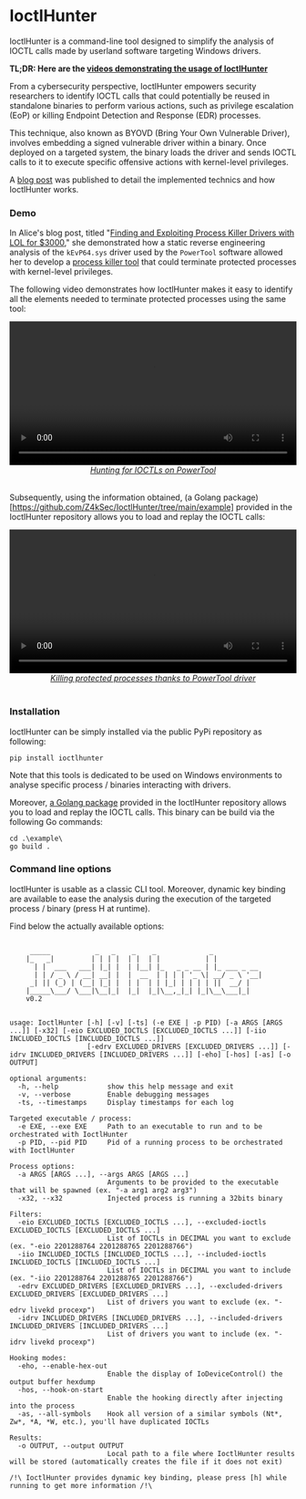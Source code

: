# IoctlHunter

IoctlHunter is a command-line tool designed to simplify the analysis of IOCTL calls made by userland software targeting Windows drivers.

**TL;DR: Here are the [videos demonstrating the usage of IoctlHunter](#demo)**

From a cybersecurity perspective, IoctlHunter empowers security researchers to identify IOCTL calls that could potentially be reused in standalone binaries to perform various actions, such as privilege escalation (EoP) or killing Endpoint Detection and Response (EDR) processes.

This technique, also known as BYOVD (Bring Your Own Vulnerable Driver), involves embedding a signed vulnerable driver within a binary. Once deployed on a targeted system, the binary loads the driver and sends IOCTL calls to it to execute specific offensive actions with kernel-level privileges.

A [blog post](https://z4ksec.github.io/posts/ioctlhunter-release-v0.2/) was published to detail the implemented technics and how IoctlHunter works.

### Demo 

In Alice's blog post, titled "[Finding and Exploiting Process Killer Drivers with LOL for $3000](https://alice.climent-pommeret.red/posts/process-killer-driver/)," she demonstrated how a static reverse engineering analysis of the `kEvP64.sys` driver used by the `PowerTool` software allowed her to develop a [process killer tool](https://github.com/xalicex/Killers) that could terminate protected processes with kernel-level privileges.

The following video demonstrates how IoctlHunter makes it easy to identify all the elements needed to terminate protected processes using the same tool:

<video  style="display:block; width:100%; height:auto;" autoplay controls loop="loop">
       <source src="https://z4ksec.github.io/assets/video/demo_ioctlhunter_powertool.mp4" type="video/mp4" />
</video>
<center><u><i>Hunting for IOCTLs on PowerTool</i></u></center>
<br/>

Subsequently, using the information obtained, (a Golang package)[https://github.com/Z4kSec/IoctlHunter/tree/main/example] provided in the IoctlHunter repository allows you to load and replay the IOCTL calls:

<video  style="display:block; width:100%; height:auto;" autoplay controls loop="loop">
       <source src="https://z4ksec.github.io/assets/video/demo_ioctlhunter_golang_ex_killer.mp4" type="video/mp4" />
</video>
<center><u><i>Killing protected processes thanks to PowerTool driver</i></u></center>
<br/>

### Installation

IoctlHunter can be simply installed via the public PyPi repository as following:
```
pip install ioctlhunter
```

Note that this tools is dedicated to be used on Windows environments to analyse specific process / binaries interacting with drivers. 

Moreover, [a Golang package](https://github.com/Z4kSec/IoctlHunter/tree/main/example) provided in the IoctlHunter repository allows you to load and replay the IOCTL calls. This binary can be build via the following Go commands:

```
cd .\example\
go build .
```


### Command line options

IoctlHunter is usable as a classic CLI tool. Moreover, dynamic key binding are available to ease the analysis during the execution of the targeted process / binary (press H at runtime).

Find below the actually available options:

```

     _____           _   _    _    _             _
    |_   _|         | | | |  | |  | |           | |
      | |  ___   ___| |_| |  | |__| |_   _ _ __ | |_ ___ _ __
      | | / _ \ / __| __| |  |  __  | | | | '_ \| __/ _ \ '__|
     _| || (_) | (__| |_| |  | |  | | |_| | | | | ||  __/ |
    |_____\___/ \___|\__|_|  |_|  |_|\__,_|_| |_|\__\___|_|
    v0.2


usage: IoctlHunter [-h] [-v] [-ts] (-e EXE | -p PID) [-a ARGS [ARGS ...]] [-x32] [-eio EXCLUDED_IOCTLS [EXCLUDED_IOCTLS ...]] [-iio INCLUDED_IOCTLS [INCLUDED_IOCTLS ...]]
                   [-edrv EXCLUDED_DRIVERS [EXCLUDED_DRIVERS ...]] [-idrv INCLUDED_DRIVERS [INCLUDED_DRIVERS ...]] [-eho] [-hos] [-as] [-o OUTPUT]

optional arguments:
  -h, --help            show this help message and exit
  -v, --verbose         Enable debugging messages
  -ts, --timestamps     Display timestamps for each log

Targeted executable / process:
  -e EXE, --exe EXE     Path to an executable to run and to be orchestrated with IoctlHunter
  -p PID, --pid PID     Pid of a running process to be orchestrated with IoctlHunter

Process options:
  -a ARGS [ARGS ...], --args ARGS [ARGS ...]
                        Arguments to be provided to the executable that will be spawned (ex. "-a arg1 arg2 arg3")
  -x32, --x32           Injected process is running a 32bits binary

Filters:
  -eio EXCLUDED_IOCTLS [EXCLUDED_IOCTLS ...], --excluded-ioctls EXCLUDED_IOCTLS [EXCLUDED_IOCTLS ...]
                        List of IOCTLs in DECIMAL you want to exclude (ex. "-eio 2201288764 2201288765 2201288766")
  -iio INCLUDED_IOCTLS [INCLUDED_IOCTLS ...], --included-ioctls INCLUDED_IOCTLS [INCLUDED_IOCTLS ...]
                        List of IOCTLs in DECIMAL you want to include (ex. "-iio 2201288764 2201288765 2201288766")
  -edrv EXCLUDED_DRIVERS [EXCLUDED_DRIVERS ...], --excluded-drivers EXCLUDED_DRIVERS [EXCLUDED_DRIVERS ...]
                        List of drivers you want to exclude (ex. "-edrv livekd procexp")
  -idrv INCLUDED_DRIVERS [INCLUDED_DRIVERS ...], --included-drivers INCLUDED_DRIVERS [INCLUDED_DRIVERS ...]
                        List of drivers you want to include (ex. "-idrv livekd procexp")

Hooking modes:
  -eho, --enable-hex-out
                        Enable the display of IoDeviceControl() the output buffer hexdump
  -hos, --hook-on-start
                        Enable the hooking directly after injecting into the process
  -as, --all-symbols    Hook all version of a similar symbols (Nt*, Zw*, *A, *W, etc.), you'll have duplicated IOCTLs

Results:
  -o OUTPUT, --output OUTPUT
                        Local path to a file where IoctlHunter results will be stored (automatically creates the file if it does not exit)

/!\ IoctlHunter provides dynamic key binding, please press [h] while running to get more information /!\
```






